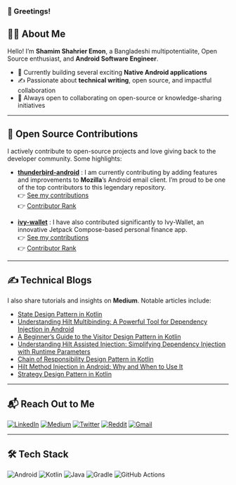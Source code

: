 ### 👋 Greetings!

## 👨‍💻 About Me

Hello! I’m **Shamim Shahrier Emon**, a Bangladeshi multipotentialite, Open Source enthusiast, and **Android Software Engineer**.

- 🔭 Currently building several exciting **Native Android applications**
- ✍️ Passionate about **technical writing**, open source, and impactful collaboration
- 👯 Always open to collaborating on open-source or knowledge-sharing initiatives

---

## 🧩 Open Source Contributions

I actively contribute to open-source projects and love giving back to the developer community. Some highlights:

- [**thunderbird-android**](https://github.com/thunderbird/thunderbird-android) : I am currently contributing by adding features and improvements to <b>Mozilla</b>’s Android email client. I’m proud to be one of the top contributors to this legendary repository.
  <br />👉 [See my contributions](https://github.com/thunderbird/thunderbird-android/pulls?q=is%3Apr+author%3Ashamim-emon+is%3Aclosed)
  <br />👉 [Contributor Rank](https://github.com/thunderbird/thunderbird-android/graphs/contributors)

- [**ivy-wallet**](https://github.com/Ivy-Apps/ivy-wallet) : I have also contributed significantly to Ivy-Wallet, an innovative Jetpack Compose-based personal finance app.
  <br />👉 [See my contributions](https://github.com/Ivy-Apps/ivy-wallet/pulls?q=is%3Apr+is%3Aclosed+author%3Ashamim-emon)
  <br />👉 [Contributor Rank](https://github.com/Ivy-Apps/ivy-wallet/graphs/contributors)
---

## ✍️ Technical Blogs

I also share tutorials and insights on **Medium**. Notable articles include:

- [State Design Pattern in Kotlin](https://medium.com/@emon.dev.bd/state-design-pattern-in-kotlin-5427e80bdb96)
- [Understanding Hilt Multibinding: A Powerful Tool for Dependency Injection in Android](https://medium.com/@emon.dev.bd/understanding-hilt-multibinding-a-powerful-tool-for-dependency-injection-in-android-335327f592cf)
- [A Beginner’s Guide to the Visitor Design Pattern in Kotlin](https://medium.com/@emon.dev.bd/a-beginners-guide-to-the-visitor-design-pattern-in-kotlin-597763c62b07)
- [Understanding Hilt Assisted Injection: Simplifying Dependency Injection with Runtime Parameters](https://medium.com/@emon.dev.bd/understanding-hilt-assisted-injection-simplifying-dependency-injection-with-runtime-parameters-ec2c88d18be6)
- [Chain of Responsibility Design Pattern in Kotlin](https://medium.com/@emon.dev.bd/chain-of-responsibility-design-pattern-in-kotlin-92bed71b2ada)
- [Hilt Method Injection in Android: Why and When to Use It](https://medium.com/@emon.dev.bd/hilt-method-injection-in-android-why-and-when-to-use-it-4014a9f6a614)
- [Strategy Design Pattern in Kotlin](https://medium.com/@emon.dev.bd/strategy-design-pattern-in-kotlin-e9d61ad78ffb)

---

## 📬 Reach Out to Me

[![LinkedIn](https://img.shields.io/badge/LinkedIn-0077B5?style=for-the-badge&logo=linkedin&logoColor=white)](https://www.linkedin.com/in/emon-se/)
[![Medium](https://img.shields.io/badge/Medium-12100E?style=for-the-badge&logo=medium&logoColor=white)](https://medium.com/@emon.dev.bd)
[![Twitter](https://img.shields.io/badge/X-000000?style=for-the-badge&logo=x&logoColor=white)](https://www.twitter.com/emon9891/)
[![Reddit](https://img.shields.io/badge/Reddit-FF4500?style=for-the-badge&logo=reddit&logoColor=white)](https://www.reddit.com/user/SSEmon)
[![Gmail](https://img.shields.io/badge/Gmail-D14836?style=for-the-badge&logo=gmail&logoColor=white)](mailto:emon9891@gmail.com)

---

## 🛠️ Tech Stack

![Android](https://img.shields.io/badge/Android-3DDC84?style=for-the-badge&logo=android&logoColor=white)
![Kotlin](https://img.shields.io/badge/Kotlin-B125EA?style=for-the-badge&logo=kotlin&logoColor=white)
![Java](https://img.shields.io/badge/java-%23ED8B00.svg?style=for-the-badge&logo=openjdk&logoColor=white)
![Gradle](https://img.shields.io/badge/Gradle-02303A.svg?style=for-the-badge&logo=Gradle&logoColor=white)
![GitHub Actions](https://img.shields.io/badge/github%20actions-%232671E5.svg?style=for-the-badge&logo=githubactions&logoColor=white)
